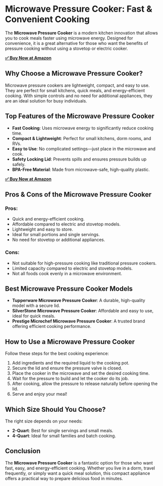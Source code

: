 <!DOCTYPE html>
<html lang="en">
<head>
    <meta charset="UTF-8">
    <meta name="viewport" content="width=device-width, initial-scale=1.0">
    <title>Microwave Pressure Cooker: Fast & Convenient Cooking</title>
</head>
<body>

<h1>Microwave Pressure Cooker: Fast & Convenient Cooking</h1>

<p>The <strong>Microwave Pressure Cooker</strong> is a modern kitchen innovation that allows you to cook meals faster using microwave energy. Designed for convenience, it is a great alternative for those who want the benefits of pressure cooking without using a stovetop or electric cooker.</p>

[**✅ Buy Now at Amazon**](https://amzn.to/3QQGTbD)

<h2>Why Choose a Microwave Pressure Cooker?</h2>

<p>Microwave pressure cookers are lightweight, compact, and easy to use. They are perfect for small kitchens, quick meals, and energy-efficient cooking. With simple controls and no need for additional appliances, they are an ideal solution for busy individuals.</p>

<h2>Top Features of the Microwave Pressure Cooker</h2>

<ul>
    <li><strong>Fast Cooking</strong>: Uses microwave energy to significantly reduce cooking time.</li>
    <li><strong>Compact & Lightweight</strong>: Perfect for small kitchens, dorm rooms, and RVs.</li>
    <li><strong>Easy to Use</strong>: No complicated settings—just place in the microwave and cook.</li>
    <li><strong>Safety Locking Lid</strong>: Prevents spills and ensures pressure builds up safely.</li>
    <li><strong>BPA-Free Material</strong>: Made from microwave-safe, high-quality plastic.</li>
</ul>

[**✅ Buy Now at Amazon**](https://amzn.to/3QQGTbD)

<h2>Pros & Cons of the Microwave Pressure Cooker</h2>

<h3>Pros:</h3>
<ul>
    <li>Quick and energy-efficient cooking.</li>
    <li>Affordable compared to electric and stovetop models.</li>
    <li>Lightweight and easy to store.</li>
    <li>Ideal for small portions and single servings.</li>
    <li>No need for stovetop or additional appliances.</li>
</ul>

<h3>Cons:</h3>
<ul>
    <li>Not suitable for high-pressure cooking like traditional pressure cookers.</li>
    <li>Limited capacity compared to electric and stovetop models.</li>
    <li>Not all foods cook evenly in a microwave environment.</li>
</ul>

<h2>Best Microwave Pressure Cooker Models</h2>

<ul>
    <li><strong>Tupperware Microwave Pressure Cooker</strong>: A durable, high-quality model with a secure lid.</li>
    <li><strong>SilverStone Microwave Pressure Cooker</strong>: Affordable and easy to use, ideal for quick meals.</li>
    <li><strong>Prestige Microchef Microwave Pressure Cooker</strong>: A trusted brand offering efficient cooking performance.</li>
</ul>

<h2>How to Use a Microwave Pressure Cooker</h2>

<p>Follow these steps for the best cooking experience:</p>

<ol>
    <li>Add ingredients and the required liquid to the cooking pot.</li>
    <li>Secure the lid and ensure the pressure valve is closed.</li>
    <li>Place the cooker in the microwave and set the desired cooking time.</li>
    <li>Wait for the pressure to build and let the cooker do its job.</li>
    <li>After cooking, allow the pressure to release naturally before opening the lid.</li>
    <li>Serve and enjoy your meal!</li>
</ol>

<h2>Which Size Should You Choose?</h2>

<p>The right size depends on your needs:</p>
<ul>
    <li><strong>2-Quart</strong>: Best for single servings and small meals.</li>
    <li><strong>4-Quart</strong>: Ideal for small families and batch cooking.</li>
</ul>

<h2>Conclusion</h2>

<p>The <strong>Microwave Pressure Cooker</strong> is a fantastic option for those who want fast, easy, and energy-efficient cooking. Whether you live in a dorm, travel frequently, or simply want a quick meal solution, this compact appliance offers a practical way to prepare delicious food in minutes.</p>

</body>
</html>
